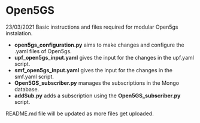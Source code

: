 # Open5GS
23/03/2021
Basic instructions and files required for modular Open5gs instalation.

* __open5gs_configuration.py__ aims to make changes and configure the .yaml files of Open5gs. 
* __upf_open5gs_input.yaml__ gives the input for the changes in the upf.yaml script. 
* __smf_open5gs_input.yaml__ gives the input for the changes in the smf.yaml script.
* __Open5GS_subscriber.py__ manages the subscriptions in the Mongo database.
* __addSub.py__ adds a subscription using the __Open5GS_subscriber.py__ script.

README.md file will be updated as more files get uploaded.
